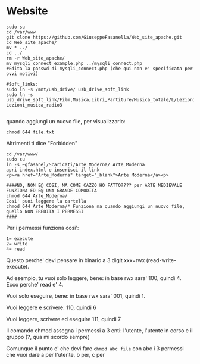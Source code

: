 # Website

```
sudo su
cd /var/www
git clone https://github.com/GiuseppeFasanella/Web_site_apache.git
cd Web_site_apache/
mv * ../
cd ../
rm -r Web_site_apache/
mv mysqli_connect_example.php ../mysqli_connect.php
#Edita la passwd di mysqli_connect.php (che qui non e' specificata per ovvi motivi)

#Soft_links:
sudo ln -s /mnt/usb_drive/ usb_drive_soft_link
sudo ln -s usb_drive_soft_link/Film,Musica,Libri,Partiture/Musica_totale/L/Lezioni_musica_radio3/ Lezioni_musica_radio3


```





quando aggiungi un nuovo file, per visualizzarlo:

```
chmod 644 file.txt
```

Altrimenti ti dice "Forbidden"

```
cd /var/www/
sudo su
ln -s ~gfasanel/Scaricati/Arte_Moderna/ Arte_Moderna
apri index.html e inserisci il link
<p><a href="Arte_Moderna" target="_blank">Arte Moderna</a><p>

####NO, NON E@ COSI, MA COME CAZZO HO FATTO???? per ARTE MEDIEVALE FUNZIONA ED E@ UNA GRANDE COMODITA
chmod 644 Arte_Moderna/
Cosi' puoi leggere la cartella
chmod 644 Arte_Moderna/* Funziona ma quando aggiungi un nuovo file, quello NON EREDITA I PERMESSI
####
```

Per i permessi funziona cosi':
```
1= execute
2= write
4= read
```
Questo perche' devi pensare in binario a 3 digit xxx=rwx (read-write-execute).

Ad esempio, tu vuoi solo leggere, bene: in base rwx sara' 100, quindi 4. Ecco perche' read e' 4.

Vuoi solo eseguire, bene: in base rwx sara' 001, quindi 1.

Vuoi leggere e scrivere: 110, quindi 6

Vuoi leggere, scrivere ed eseguire 111, quindi 7

Il comando chmod assegna i permessi a 3 enti: l'utente, l'utente in corso e il gruppo (?, qua mi scordo sempre)

Comunque il punto e' che devi fare `chmod abc file` con abc i 3 permessi che vuoi dare a per l'utente, b per, c per
